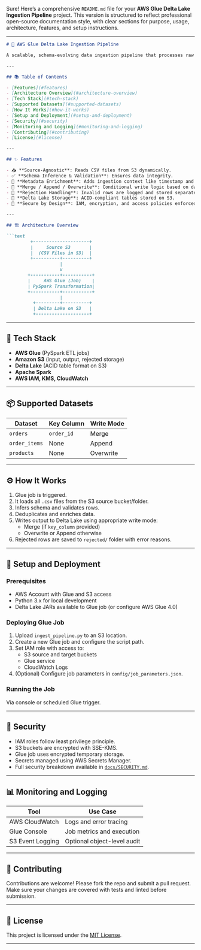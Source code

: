 Sure! Here’s a comprehensive `README.md` file for your **AWS Glue Delta Lake Ingestion Pipeline** project. This version is structured to reflect professional open-source documentation style, with clear sections for purpose, usage, architecture, features, and setup instructions.

---

```markdown
# 🚀 AWS Glue Delta Lake Ingestion Pipeline

A scalable, schema-evolving data ingestion pipeline that processes raw CSV data from Amazon S3, performs validation, transformation, deduplication, and metadata enrichment, and ingests it into Delta Lake tables using AWS Glue and PySpark.

---

## 📚 Table of Contents

- [Features](#features)
- [Architecture Overview](#architecture-overview)
- [Tech Stack](#tech-stack)
- [Supported Datasets](#supported-datasets)
- [How It Works](#how-it-works)
- [Setup and Deployment](#setup-and-deployment)
- [Security](#security)
- [Monitoring and Logging](#monitoring-and-logging)
- [Contributing](#contributing)
- [License](#license)

---

## ✨ Features

- 📥 **Source-Agnostic**: Reads CSV files from S3 dynamically.
- ✅ **Schema Inference & Validation**: Ensures data integrity.
- 🧠 **Metadata Enrichment**: Adds ingestion context like timestamp and source path.
- 🔄 **Merge / Append / Overwrite**: Conditional write logic based on dataset.
- 🧹 **Rejection Handling**: Invalid rows are logged and stored separately.
- 💾 **Delta Lake Storage**: ACID-compliant tables stored on S3.
- 🔐 **Secure by Design**: IAM, encryption, and access policies enforced.

---

## 🏗️ Architecture Overview

```text
         +---------------------+
         |     Source S3       |
         |  (CSV Files in S3)  |
         +----------+----------+
                    |
                    v
        +-----------+-----------+
        |     AWS Glue (Job)    |
        | PySpark Transformation|
        +-----------+-----------+
                    |
          +---------+----------+
          | Delta Lake on S3   |
          +--------------------+
```

---

## 🧰 Tech Stack

- **AWS Glue** (PySpark ETL jobs)
- **Amazon S3** (input, output, rejected storage)
- **Delta Lake** (ACID table format on S3)
- **Apache Spark**
- **AWS IAM, KMS, CloudWatch**

---

## 📦 Supported Datasets

| Dataset       | Key Column   | Write Mode  |
|---------------|--------------|-------------|
| `orders`      | `order_id`   | Merge       |
| `order_items` | None         | Append      |
| `products`    | None         | Overwrite   |

---

## ⚙️ How It Works

1. Glue job is triggered.
2. It loads all `.csv` files from the S3 source bucket/folder.
3. Infers schema and validates rows.
4. Deduplicates and enriches data.
5. Writes output to Delta Lake using appropriate write mode:
   - Merge (if `key_column` provided)
   - Overwrite or Append otherwise
6. Rejected rows are saved to `rejected/` folder with error reasons.

---

## 🚀 Setup and Deployment

### Prerequisites

- AWS Account with Glue and S3 access
- Python 3.x for local development
- Delta Lake JARs available to Glue job (or configure AWS Glue 4.0)

### Deploying Glue Job

1. Upload `ingest_pipeline.py` to an S3 location.
2. Create a new Glue job and configure the script path.
3. Set IAM role with access to:
   - S3 source and target buckets
   - Glue service
   - CloudWatch Logs
4. (Optional) Configure job parameters in `config/job_parameters.json`.

### Running the Job

Via console or scheduled Glue trigger.

---

## 🔐 Security

- IAM roles follow least privilege principle.
- S3 buckets are encrypted with SSE-KMS.
- Glue job uses encrypted temporary storage.
- Secrets managed using AWS Secrets Manager.
- Full security breakdown available in [`docs/SECURITY.md`](docs/SECURITY.md).

---

## 📊 Monitoring and Logging

| Tool            | Use Case                     |
|------------------|------------------------------|
| AWS CloudWatch   | Logs and error tracing       |
| Glue Console     | Job metrics and execution    |
| S3 Event Logging | Optional object-level audit  |

---

## 🤝 Contributing

Contributions are welcome! Please fork the repo and submit a pull request. Make sure your changes are covered with tests and linted before submission.

---

## 📄 License

This project is licensed under the [MIT License](LICENSE).

---